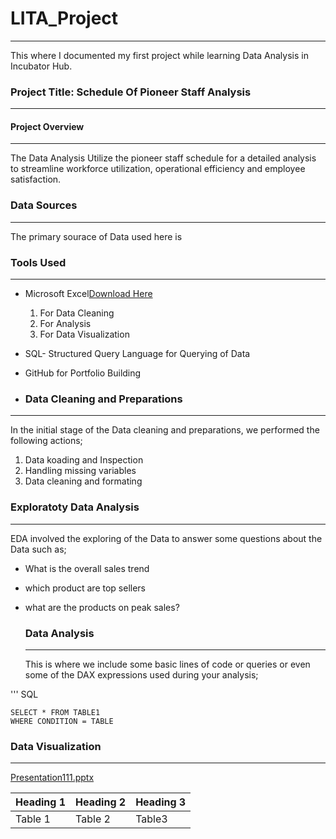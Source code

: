 # LITA_Project
---
This where I documented my first project while learning Data Analysis in Incubator Hub.

### Project Title: Schedule Of Pioneer Staff Analysis
---

#### Project Overview
---
The Data Analysis Utilize the pioneer staff schedule for a detailed analysis to streamline workforce utilization, operational efficiency and employee satisfaction.
 
### Data Sources
---
The primary sourace of Data used here is 

### Tools Used
---
- Microsoft Excel[Download Here](https://www.microsoft.com)
  1. For Data Cleaning
  2. For Analysis
  3. For Data Visualization
     
- SQL- Structured Query Language for Querying of Data
- GitHub for Portfolio Building

- ### Data Cleaning and Preparations
- ---
  In the initial stage of the Data cleaning and preparations, we performed the following actions;
  1. Data koading and Inspection
  2. Handling missing variables
  3. Data cleaning and formating
 
  ### Exploratoty Data Analysis
  ---
  EDA involved the exploring of the Data to answer some questions about the Data such as;
 - What is the overall sales trend
 - which product are top sellers
 - what are the products on peak sales?

   ### Data Analysis
   ---
   This is where we include some basic lines of code or queries or even some of the DAX expressions used during your analysis;

''' SQL

    SELECT * FROM TABLE1
    WHERE CONDITION = TABLE
    
  ### Data Visualization
  ---
[Presentation111.pptx](https://github.com/user-attachments/files/17169050/Presentation111.pptx)

|Heading 1|Heading 2|Heading 3|
|--------|--------|--------
|Table 1 |Table 2|Table3|
